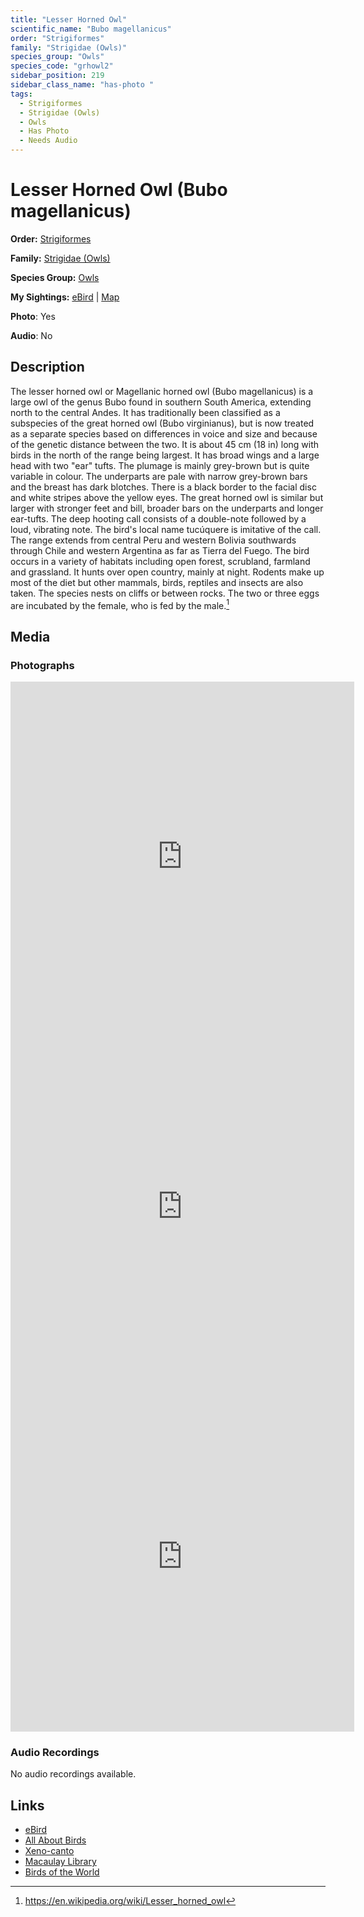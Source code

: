 ```yaml
---
title: "Lesser Horned Owl"
scientific_name: "Bubo magellanicus"
order: "Strigiformes"
family: "Strigidae (Owls)"
species_group: "Owls"
species_code: "grhowl2"
sidebar_position: 219
sidebar_class_name: "has-photo "
tags: 
  - Strigiformes
  - Strigidae (Owls)
  - Owls
  - Has Photo
  - Needs Audio
---
```


# Lesser Horned Owl (Bubo magellanicus)

**Order:** [Strigiformes](/tags/strigiformes)

**Family:** [Strigidae (Owls)](/tags/strigidae-owls)

**Species Group:** [Owls](/tags/owls)

**My Sightings:** [eBird](https://ebird.org/lifelist?r=world&time=life&spp=grhowl2) | [Map](/map?species_code=grhowl2)

**Photo**: Yes 

**Audio**: No

## Description
The lesser horned owl or Magellanic horned owl (Bubo magellanicus) is a large owl of the genus Bubo found in southern South America, extending north to the central Andes. It has traditionally been classified as a subspecies of the great horned owl (Bubo virginianus), but is now treated as a separate species based on differences in voice and size and because of the genetic distance between the two.
It is about 45 cm (18 in) long with birds in the north of the range being largest. It has broad wings and a large head with two "ear" tufts. The plumage is mainly grey-brown but is quite variable in colour. The underparts are pale with narrow grey-brown bars and the breast has dark blotches. There is a black border to the facial disc and white stripes above the yellow eyes. The great horned owl is similar but larger with stronger feet and bill, broader bars on the underparts and longer ear-tufts.
The deep hooting call consists of a double-note followed by a loud, vibrating note. The bird's local name tucúquere is imitative of the call.
The range extends from central Peru and western Bolivia southwards through Chile and western Argentina as far as Tierra del Fuego. The bird occurs in a variety of habitats including open forest, scrubland, farmland and grassland. It hunts over open country, mainly at night. Rodents make up most of the diet but other mammals, birds, reptiles and insects are also taken. The species nests on cliffs or between rocks. The two or three eggs are incubated by the female, who is fed by the male.[^1]

[^1]: https://en.wikipedia.org/wiki/Lesser_horned_owl

## Media
### Photographs
<iframe src="https://macaulaylibrary.org/asset/625246862/embed" width="550" height="560" frameborder="0" allowfullscreen></iframe>
<iframe src="https://macaulaylibrary.org/asset/625246864/embed" width="550" height="560" frameborder="0" allowfullscreen></iframe>
<iframe src="https://macaulaylibrary.org/asset/625246863/embed" width="550" height="560" frameborder="0" allowfullscreen></iframe>

### Audio Recordings
No audio recordings available.

## Links
* [eBird](https://ebird.org/species/grhowl2) 
* [All About Birds](https://www.allaboutbirds.org/guide/grhowl2) 
* [Xeno-canto](https://www.xeno-canto.org/species/bubo-magellanicus) 
* [Macaulay Library](https://search.macaulaylibrary.org/catalog?taxonCode=grhowl2&sort=rating_rank_desc)
* [Birds of the World](https://birdsoftheworld.org/bow/species/grhowl2)
